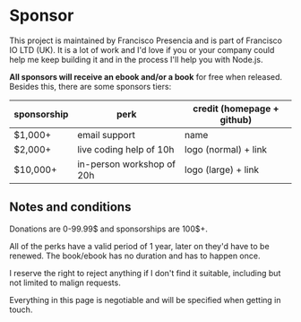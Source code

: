 # Sponsor

This project is maintained by Francisco Presencia and is part of Francisco IO LTD (UK). It is a lot of work and I'd love if you or your company could help me keep building it and in the process I'll help you with Node.js.

**All sponsors will receive an ebook and/or a book** for free when released. Besides this, there are some sponsors tiers:


| sponsorship  | perk                           | credit (homepage + github)   |
|--------------|--------------------------------|------------------------------|
|  $1,000+     | email support                  | name                         |
|  $2,000+     | live coding help of 10h        | logo (normal) + link         |
| $10,000+     | in-person workshop of 20h      | logo (large) + link          |



## Notes and conditions

Donations are 0-99.99$ and sponsorships are 100$+.

All of the perks have a valid period of 1 year, later on they'd have to be renewed. The book/ebook has no duration and has to happen once.

I reserve the right to reject anything if I don't find it suitable, including but not limited to malign requests.

Everything in this page is negotiable and will be specified when getting in touch.
